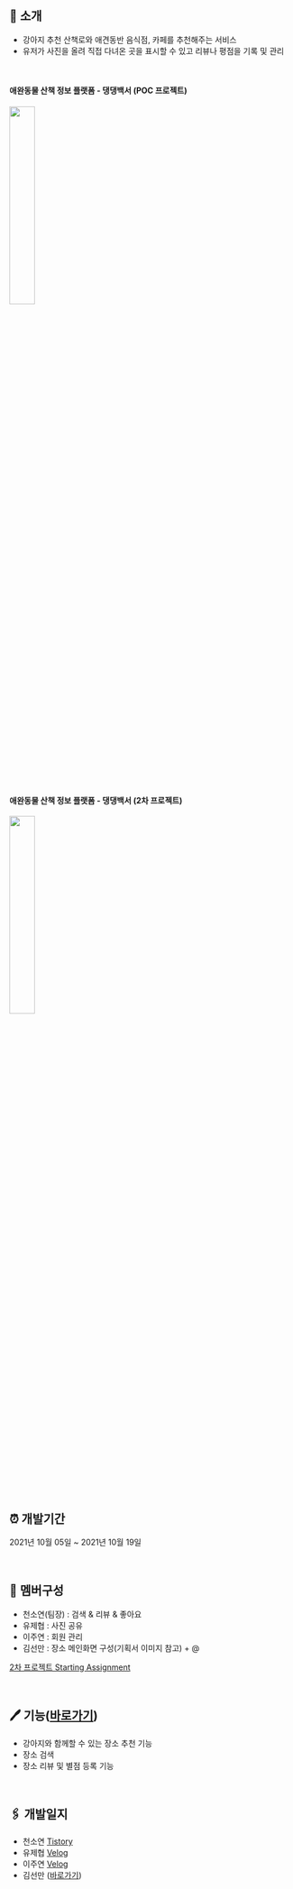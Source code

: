 ## 🐶 소개
- 강아지 추천 산책로와 애견동반 음식점, 카페를 추천해주는 서비스
- 유저가 사진을 올려 직접 다녀온 곳을 표시할 수 있고 리뷰나 평점을 기록 및 관리
<br>

#### 애완동물 산책 정보 플랫폼 - 댕댕백서 (POC 프로젝트)
[<img src = http://img.youtube.com/vi/epJgGWekB6I/0.jpg width="30%">](https://www.youtube.com/watch?v=epJgGWekB6I&t=4s) 

<br>

#### 애완동물 산책 정보 플랫폼 - 댕댕백서 (2차 프로젝트)
[<img src = https://user-images.githubusercontent.com/74857364/137837744-a86a4a95-2166-4cd7-bf98-36d22bade483.png width="30%">
](https://youtu.be/gy1DqIr5lxg)

<br>

## ⏰ 개발기간
2021년 10월 05일 ~ 2021년 10월 19일

<br>

## 📄 멤버구성
- 천소연(팀장) : 검색 & 리뷰 & 좋아요
- 유제협 : 사진 공유
- 이주연 : 회원 관리
- 김선만 : 장소 메인화면 구성(기획서 이미지 참고) + @

[2차 프로젝트 Starting Assignment](https://lu-delight.tistory.com/230)

<br>

## 🖊 기능([바로가기](https://github.com/Lluora/Team14/wiki/%EC%A3%BC%EC%9A%94-%EA%B8%B0%EB%8A%A5-%EC%86%8C%EA%B0%9C))
- 강아지와 함께할 수 있는 장소 추천 기능
- 장소 검색
- 장소 리뷰 및 별점 등록 기능
<br>

## 🖇 개발일지
- 천소연 [Tistory](https://lu-delight.tistory.com/)
- 유제협 [Velog](https://velog.io/@yu_jep)
- 이주연 [Velog](https://velog.io/@pouryourlove)
- 김선만 ([바로가기](http://velog.io/@manijang2))
